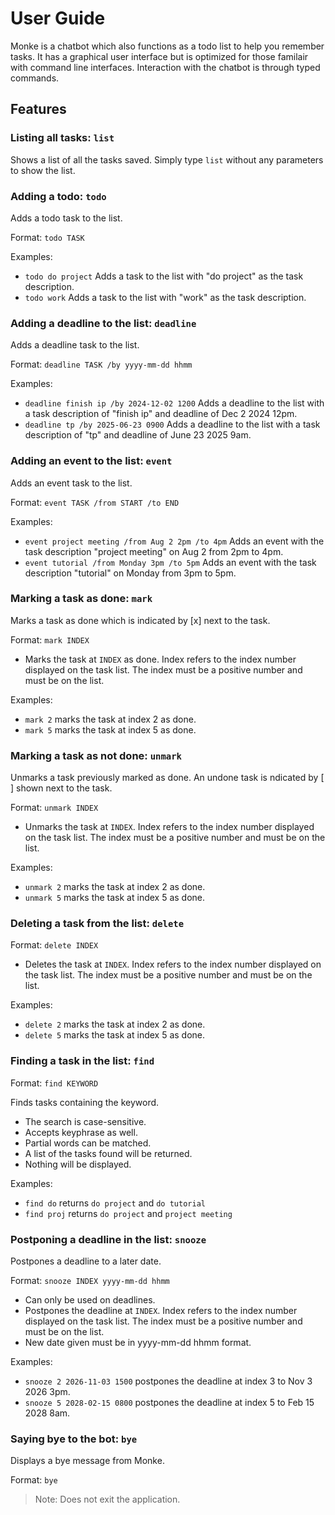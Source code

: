 # User Guide

Monke is a chatbot which also functions as a todo list to help you
remember tasks. It has a graphical user interface but is optimized for those familair with command line interfaces.
Interaction with the chatbot is through typed commands.

## Features

### Listing all tasks: `list`
Shows a list of all the tasks saved. Simply type `list` without any parameters to show the list.



### Adding a todo: `todo`
Adds a todo task to the list.


Format: `todo TASK`

Examples:
- `todo do project` Adds a task to the list with "do project" as the task description.
- `todo work` Adds a task to the list with "work" as the task description.

### Adding a deadline to the list: `deadline`

Adds a deadline task to the list.

Format: `deadline TASK /by yyyy-mm-dd hhmm`

Examples:
- `deadline finish ip /by 2024-12-02 1200` Adds a 
deadline to the list with a task description of "finish ip" and deadline of Dec 2 2024 12pm.
- `deadline tp /by 2025-06-23 0900` Adds a
  deadline to the list with a task description of "tp" and deadline of June 23 2025 9am.

### Adding an event to the list: `event`

Adds an event task to the list.

Format: `event TASK /from START /to END`

Examples:
- `event project meeting /from Aug 2 2pm /to 4pm` Adds an event with the task
description "project meeting" on Aug 2 from 2pm to 4pm.
- `event tutorial /from Monday 3pm /to 5pm` Adds an event with the task
description "tutorial" on Monday from 3pm to 5pm. 

### Marking a task as done: `mark`

Marks a task as done which is indicated by [x] next to the task.

Format: `mark INDEX`

- Marks the task at `INDEX` as done. Index refers to the index number
displayed on the task list. The index must be a positive number and must 
be on the list.

Examples:
- `mark 2` marks the task at index 2 as done.
- `mark 5` marks the task at index 5 as done.

### Marking a task as not done: `unmark`

Unmarks a task previously marked as done. An undone task is ndicated by [ ] 
shown next to the task.

Format: `unmark INDEX`
- Unmarks the task at `INDEX`. Index refers to the index number displayed on the
 task list. The index must be a positive number and must
  be on the list.

Examples:
- `unmark 2` marks the task at index 2 as done.
- `unmark 5` marks the task at index 5 as done.


### Deleting a task from the list: `delete`

Format: `delete INDEX`
- Deletes the task at `INDEX`. Index refers to the index number displayed on the
  task list. The index must be a positive number and must
  be on the list.

Examples:
- `delete 2` marks the task at index 2 as done.
- `delete 5` marks the task at index 5 as done.

### Finding a task in the list: `find`

Format: `find KEYWORD`

Finds tasks containing the keyword.

- The search is case-sensitive.
- Accepts keyphrase as well.
- Partial words can be matched.
- A list of the tasks found will be returned.
- Nothing will be displayed.

Examples:
- `find do` returns `do project` and `do tutorial`
- `find proj` returns `do project` and `project meeting`


### Postponing a deadline in the list: `snooze`
Postpones a deadline to a later date.

Format: `snooze INDEX yyyy-mm-dd hhmm`

- Can only be used on deadlines.
- Postpones the deadline at `INDEX`. Index refers to the index number displayed on the
  task list. The index must be a positive number and must
  be on the list.
- New date given must be in yyyy-mm-dd hhmm format.

Examples:
- `snooze 2 2026-11-03 1500` postpones the deadline at index 3 to Nov 3 2026 3pm.
- `snooze 5 2028-02-15 0800` postpones the deadline at index 5 to Feb 15 2028 8am.

### Saying bye to the bot: `bye`

Displays a bye message from Monke.

Format: `bye`

> Note: Does not exit the application.
